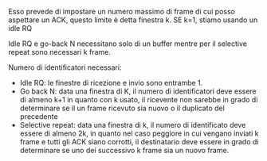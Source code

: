 Esso prevede di impostare un numero massimo di frame di cui posso aspettare un ACK, questo limite è detta finestra k.
SE k=1, stiamo usando un idle RQ

Idle RQ e go-back N necessitano solo di un buffer mentre per il selective repeat sono necessari k frame. 

Numero di identificatori necessari:
- Idle RQ: le finestre di ricezione e invio sono entrambe 1.
- Go back N: data una finestra di K, il numero di identificatori deve essere di almeno k+1 in quanto con k usato, il ricevente non sarebbe in grado di determinare se il un frame ricevuto sia nuovo o il duplicato del precedente
- Selective repeat: data una finestra di k, il numero di identificato deve essere di almeno 2k, in quanto nel caso peggiore in cui vengano inviati k frame e tutti gli ACK siano corrotti, il destinatario deve essere in grado di determinare se uno dei successivo k frame sia un nuovo frame.